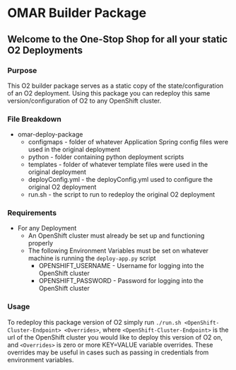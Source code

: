 # OMAR Builder Package

## Welcome to the One-Stop Shop for all your static O2 Deployments

### Purpose
This O2 builder package serves as a static copy of the state/configuration of an O2 deployment. Using this package you can redeploy this same version/configuration of O2 to any OpenShift cluster.

### File Breakdown

-   omar-deploy-package
    -   configmaps - folder of whatever Application Spring config files were used in the original deployment
    -   python - folder containing python deployment scripts
    -   templates - folder of whatever template files were used in the original deployment
    -   deployConfig.yml - the deployConfig.yml used to configure the original O2 deployment
    -   run.sh - the script to run to redeploy the original O2 deployment

### Requirements

-   For any Deployment
    -   An OpenShift cluster must already be set up and functioning properly
    -   The following Environment Variables must be set on whatever machine is running the `deploy-app.py` script
        -   OPENSHIFT_USERNAME - Username for logging into the OpenShift cluster
        -   OPENSHIFT_PASSWORD - Password for logging into the OpenShift cluster

### Usage

To redeploy this package version of O2 simply run `./run.sh <OpenShift-Cluster-Endpoint> <Overrides>`, where `<OpenShift-Cluster-Endpoint>` is the url of the OpenShift cluster you would like to deploy this version of O2 on, and `<Overrides>` is zero or more KEY=VALUE variable overrides.
These overrides may be useful in cases such as passing in credentials from environment variables.
